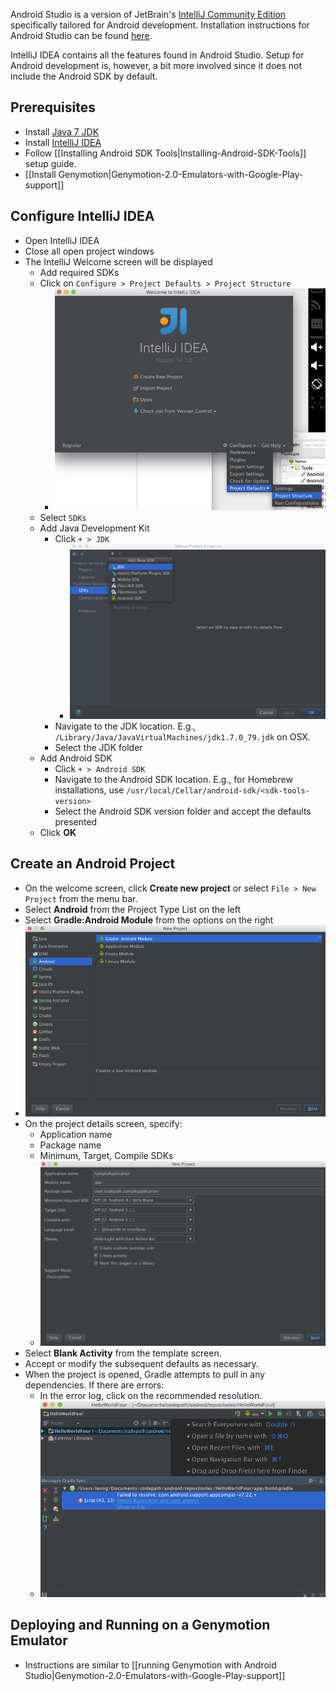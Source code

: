 Android Studio is a version of JetBrain's [IntelliJ Community Edition](http://www.jetbrains.org/pages/viewpage.action?pageId=983211) specifically tailored for Android development.  Installation instructions for Android Studio can be found [here](http://goo.gl/X2SVFR).

IntelliJ IDEA contains all the features found in Android Studio.  Setup for Android development is, however, a bit more involved since it does not include the Android SDK by default.

## Prerequisites
* Install [Java 7 JDK](http://www.oracle.com/technetwork/java/javase/downloads)
* Install [IntelliJ IDEA](https://www.jetbrains.com/idea/download/)
* Follow [[Installing Android SDK Tools|Installing-Android-SDK-Tools]] setup guide.
* [[Install Genymotion|Genymotion-2.0-Emulators-with-Google-Play-support]]

## Configure IntelliJ IDEA
* Open IntelliJ IDEA
* Close all open project windows
* The IntelliJ Welcome screen will be displayed
  * Add required SDKs
  * Click on `Configure > Project Defaults > Project Structure`
    * ![welcome screen](https://raw.githubusercontent.com/codepath/android_guides/master/images/intellij_idea_welcome_screen.png)
  * Select `SDKs`
  * Add Java Development Kit
    * Click `+ > JDK`
      * ![Add JDK](https://raw.githubusercontent.com/codepath/android_guides/master/images/intellij_idea_add_sdk.png)
    * Navigate to the JDK location.  E.g., `/Library/Java/JavaVirtualMachines/jdk1.7.0_79.jdk` on OSX.
    * Select the JDK folder
  * Add Android SDK
    * Click `+ > Android SDK`
    * Navigate to the Android SDK location.  E.g., for Homebrew installations, use `/usr/local/Cellar/android-sdk/<sdk-tools-version>`
    * Select the Android SDK version folder and accept the defaults presented
  * Click **OK**

## Create an Android Project
* On the welcome screen, click **Create new project** or select `File > New Project` from the menu bar.
* Select **Android** from the Project Type List on the left
* Select **Gradle:Android Module** from the options on the right
* ![project type selection](https://raw.githubusercontent.com/codepath/android_guides/master/images/intellij_idea_new_project_type.png)
* On the project details screen, specify:
  * Application name
  * Package name
  * Minimum, Target, Compile SDKs
  * ![project details](https://raw.githubusercontent.com/codepath/android_guides/master/images/intellij_idea_project_details.png)
* Select **Blank Activity** from the template screen.
* Accept or modify the subsequent defaults as necessary.
* When the project is opened, Gradle attempts to pull in any dependencies.  If there are errors:
  * In the error log, click on the recommended resolution.
  * ![missing repository](https://raw.githubusercontent.com/codepath/android_guides/master/images/intellij_idea_missing_dependency.png)

## Deploying and Running on a Genymotion Emulator
* Instructions are similar to [[running Genymotion with Android Studio|Genymotion-2.0-Emulators-with-Google-Play-support]]